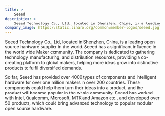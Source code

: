 ```yaml
---
title: >
    Seeed
description: >
    Seeed Technology Co., Ltd, located in Shenzhen, China, is a leading open source hardware supplier in the world.
company_image: https://static.linaro.org/common/member-logos/seeed.jpg
---
```

Seeed Technology Co., Ltd, located in Shenzhen, China, is a leading open source hardware supplier in the world. Seeed has a significant influence in the world wide Maker community. The company is dedicated to gathering technology, manufacturing, and distribution resources, providing a co-creating platform to global makers, helping more ideas grow into distinctive products to fulfil diversified demands.

So far, Seeed has provided over 4000 types of components and intelligent hardware for over one million makers in over 200 countries. These components could help them turn their ideas into a product, and the product will become popular in the whole community. Seeed has worked with Intel, Qualcomm, Microsoft, MTK and Amazon etc., and developed over 50 products, which could bring advanced technology to popular modular open source hardware.
